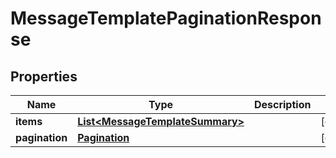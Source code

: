 # MessageTemplatePaginationResponse

## Properties
Name | Type | Description | Notes
------------ | ------------- | ------------- | -------------
**items** | [**List&lt;MessageTemplateSummary&gt;**](MessageTemplateSummary.md) |  |  [optional]
**pagination** | [**Pagination**](Pagination.md) |  |  [optional]
